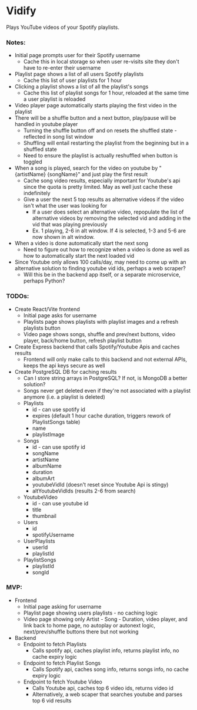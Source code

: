 # Vidify
Plays YouTube videos of your Spotify playlists.

### Notes:
- Initial page prompts user for their Spotify username
    - Cache this in local storage so when user re-visits site they don't have to re-enter their username
- Playlist page shows a list of all users Spotify playlists
    - Cache this list of user playlists for 1 hour
- Clicking a playlist shows a list of all the playlist's songs
    - Cache this list of playlist songs for 1 hour, reloaded at the same time a user playlist is reloaded
- Video player page automatically starts playing the first video in the playlist
- There will be a shuffle button and a next button, play/pause will be handled in youtube player
    - Turning the shuffle button off and on resets the shuffled state - reflected in song list window
    - Shuffling will entail restarting the playlist from the beginning but in a shuffled state
    - Need to ensure the playlist is actually reshuffled when button is toggled
- When a song is played, search for the video on youtube by "{artistName} {songName}" and just play the first result
    - Cache song video results, especially important for Youtube's api since the quota is pretty limited. May as well just cache these indefinitely
    - Give a user the next 5 top results as alternative videos if the video isn't what the user was looking for
        - If a user does select an alternative video, repopulate the list of alternative videos by removing the selected vid and adding in the vid that was playing previously
        - Ex. 1 playing, 2-6 in alt window. If 4 is selected, 1-3 and 5-6 are now shown in alt window.
- When a video is done automatically start the next song
    - Need to figure out how to recognize when a video is done as well as how to automatically start the next loaded vid
- Since Youtube only allows 100 calls/day, may need to come up with an alternative solution to finding youtube vid ids, perhaps a web scraper?
    - Will this be in the backend app itself, or a separate microservice, perhaps Python?

### TODOs:
- Create React/Vite frontend
    - Initial page asks for username
    - Playlists page shows playlists with playlist images and a refresh playlists button
    - Video page shows songs, shuffle and prev/next buttons, video player, back/home button, refresh playlist button
- Create Express backend that calls Spotify/Youtube Apis and caches results
    - Frontend will only make calls to this backend and not external APIs, keeps the api keys secure as well
- Create PostgreSQL DB for caching results
    - Can I store string arrays in PostgreSQL? If not, is MongoDB a better solution?
    - Songs never get deleted even if they're not associated with a playlist anymore (i.e. a playlist is deleted)
    - Playlists
        - id - can use spotify id
        - expires (default 1 hour cache duration, triggers rework of PlaylistSongs table)
        - name
        - playlistImage
    - Songs
        - id - can use spotify id
        - songName
        - artistName
        - albumName
        - duration
        - albumArt
        - youtubeVidId (doesn't reset since Youtube Api is stingy)
        - altYoutubeVidIds (results 2-6 from search)
    - YoutubeVideo
        - id - can use youtube id
        - title
        - thumbnail
    - Users
        - id
        - spotifyUsername
    - UserPlaylists
        - userId
        - playlistId
    - PlaylistSongs
        - playlistId
        - songId

### MVP:
- Frontend
    - Initial page asking for username
    - Playlist page showing users playlists - no caching logic
    - Video page showing only Artist - Song - Duration, video player, and link back to home page, no autoplay or autonext logic, next/prev/shuffle buttons there but not working
- Backend
    - Endpoint to fetch Playlists
        - Calls spotify api, caches playlist info, returns playlist info, no cache expiry logic
    - Endpoint to fetch Playlist Songs
        - Calls Spotify api, caches song info, returns songs info, no cache expiry logic
    - Endpoint to fetch Youtube Video
        - Calls Youtube api, caches top 6 video ids, returns video id
        - Alternatively, a web scaper that searches youtube and parses top 6 vid results